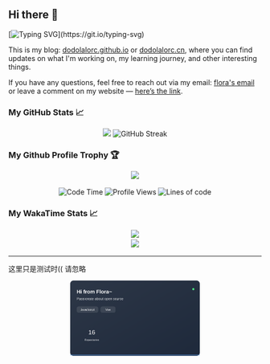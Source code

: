 ## Hi there 👋

[![Typing SVG](https://readme-typing-svg.demolab.com?font=Monaco+Nerd+Font+Mono&pause=1000&color=4C6CF7&center=true&vCenter=true&multiline=true&width=600&height=100&lines=Hello+everyone%2C+I'm+Flora%2C;currently+a+junior+majoring+in+Computer+Science;+and+I'm+doing+an+internship.)](https://git.io/typing-svg)

This is my blog: [dodolalorc.github.io](https://dodolalorc.github.io/) or [dodolalorc.cn](https://dodolalorc.cn/), where you can find updates on what I'm working on, my learning journey, and other interesting things.

If you have any questions, feel free to reach out via my email: [flora's email](mailto:chenflora124@gmail.com) or leave a comment on my website — [here’s the link](https://dodolalorc.github.io/comments/).

### My GitHub Stats 📈

<div align="center">
  <img height="150" src="https://github-readme-stats.vercel.app/api?username=dodolalorc&count_private=true&show_icons=true&theme=radical&show_owner=true?include_all_commits=true" />
  <!-- <img height="150" width="350" src="https://github-readme-stats.vercel.app/api/top-langs/?username=dodolalorc&layout=compact&theme=radical&hide=javascript,html" /> -->
  <img height="150" src="https://github-readme-streak-stats.herokuapp.com?user=dodolalorc&theme=radical&locale=zh_Hans&short_numbers=true" alt="GitHub Streak" />
</div>

### My Github Profile Trophy 🏆

<div align="center">
  <a href="https://github.com/ryo-ma/github-profile-trophy">
    <img width=800 src="https://github-profile-trophy.vercel.app/?username=dodolalorc&column=9&theme=tokyonight&no-frame=true"/>
  </a>
</div>

<!--START_SECTION:waka-->
<div align="center">

![Code Time](http://img.shields.io/badge/Code%20Time-327%20hrs%2028%20mins-blue) ![Profile Views](http://img.shields.io/badge/Profile%20Views-2-blue) ![Lines of code](https://img.shields.io/badge/From%20Hello%20World%20I%27ve%20Written-1.6%20million%20lines%20of%20code-blue)

</div>

### My WakaTime Stats 📈

<div align="center">
  <img height="400"  src="https://wakatime.com/share/@9472cdb1-67de-4364-97df-8c579596a053/26f5268b-7609-4e8d-b107-3b182b89a7db.svg"/>
</div>
<!-- <figure align="center"><embed src="https://wakatime.com/share/@9472cdb1-67de-4364-97df-8c579596a053/26f5268b-7609-4e8d-b107-3b182b89a7db.svg"></embed></figure> -->

<div align="center">
  <img src="https://wakatime.com/share/@9472cdb1-67de-4364-97df-8c579596a053/72240eed-453d-4598-9bed-7baa9879f1a0.svg"/>
</div>
<!-- <figure align="center"></figure><embed src="https://wakatime.com/share/@9472cdb1-67de-4364-97df-8c579596a053/72240eed-453d-4598-9bed-7baa9879f1a0.svg"></embed></figure> -->

<!--END_SECTION:waka-->


---

这里只是测试时(( 请忽略
<div  align="center">
  <img height="150"  src="./assets/card.svg"/>
</div>